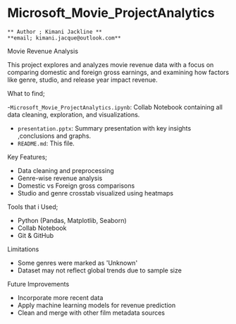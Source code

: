   # Microsoft_Movie_ProjectAnalytics #

    ** Author ; Kimani Jackline **
    **email; kimani.jacque@outlook.com**

Movie Revenue Analysis

This project explores and analyzes movie revenue data with a focus on comparing domestic and foreign gross earnings, and examining how factors like genre, studio, and release year impact revenue.

What to find;

-`Microsoft_Movie_ProjectAnalytics.ipynb`: Collab Notebook containing all data cleaning, exploration, and visualizations.
- `presentation.pptx`: Summary presentation with key insights ,conclusions and graphs.
- `README.md`: This file.

Key Features;

- Data cleaning and preprocessing
- Genre-wise revenue analysis
- Domestic vs Foreign gross comparisons
- Studio and genre crosstab visualized using heatmaps

Tools that i Used;

- Python (Pandas, Matplotlib, Seaborn)
- Collab Notebook
- Git & GitHub

Limitations
- Some genres were marked as 'Unknown'
- Dataset may not reflect global trends due to sample size

Future Improvements
- Incorporate more recent data
- Apply machine learning models for revenue prediction
- Clean and merge with other film metadata sources
